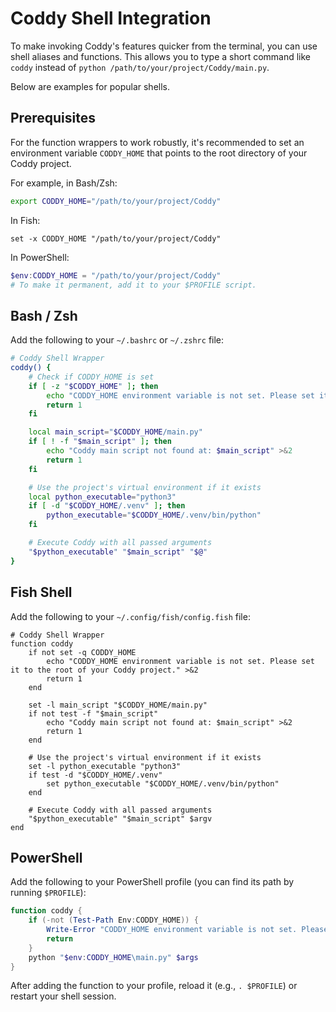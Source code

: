 # Coddy Shell Integration

To make invoking Coddy's features quicker from the terminal, you can use shell aliases and functions. This allows you to type a short command like `coddy` instead of `python /path/to/your/project/Coddy/main.py`.

Below are examples for popular shells.

## Prerequisites

For the function wrappers to work robustly, it's recommended to set an environment variable `CODDY_HOME` that points to the root directory of your Coddy project.

For example, in Bash/Zsh:
```bash
export CODDY_HOME="/path/to/your/project/Coddy"
```

In Fish:
```fish
set -x CODDY_HOME "/path/to/your/project/Coddy"
```

In PowerShell:
```powershell
$env:CODDY_HOME = "/path/to/your/project/Coddy"
# To make it permanent, add it to your $PROFILE script.
```

## Bash / Zsh

Add the following to your `~/.bashrc` or `~/.zshrc` file:

```bash
# Coddy Shell Wrapper
coddy() {
    # Check if CODDY_HOME is set
    if [ -z "$CODDY_HOME" ]; then
        echo "CODDY_HOME environment variable is not set. Please set it to the root of your Coddy project." >&2
        return 1
    fi

    local main_script="$CODDY_HOME/main.py"
    if [ ! -f "$main_script" ]; then
        echo "Coddy main script not found at: $main_script" >&2
        return 1
    fi

    # Use the project's virtual environment if it exists
    local python_executable="python3"
    if [ -d "$CODDY_HOME/.venv" ]; then
        python_executable="$CODDY_HOME/.venv/bin/python"
    fi

    # Execute Coddy with all passed arguments
    "$python_executable" "$main_script" "$@"
}
```

## Fish Shell

Add the following to your `~/.config/fish/config.fish` file:

```fish
# Coddy Shell Wrapper
function coddy
    if not set -q CODDY_HOME
        echo "CODDY_HOME environment variable is not set. Please set it to the root of your Coddy project." >&2
        return 1
    end

    set -l main_script "$CODDY_HOME/main.py"
    if not test -f "$main_script"
        echo "Coddy main script not found at: $main_script" >&2
        return 1
    end

    # Use the project's virtual environment if it exists
    set -l python_executable "python3"
    if test -d "$CODDY_HOME/.venv"
        set python_executable "$CODDY_HOME/.venv/bin/python"
    end

    # Execute Coddy with all passed arguments
    "$python_executable" "$main_script" $argv
end
```

## PowerShell

Add the following to your PowerShell profile (you can find its path by running `$PROFILE`):

```powershell
function coddy {
    if (-not (Test-Path Env:CODDY_HOME)) {
        Write-Error "CODDY_HOME environment variable is not set. Please set it to the root of your Coddy project."
        return
    }
    python "$env:CODDY_HOME\main.py" $args
}
```

After adding the function to your profile, reload it (e.g., `. $PROFILE`) or restart your shell session.